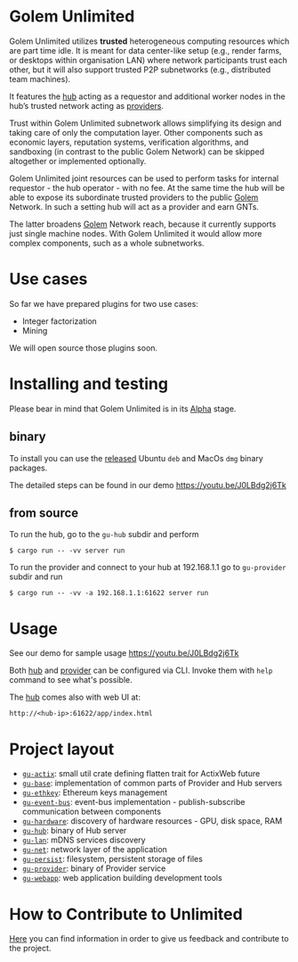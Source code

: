 # Golem Unlimited

Golem Unlimited utilizes **trusted** heterogeneous computing resources which are part time idle. It is meant for data center-like setup (e.g., render farms, or desktops within organisation LAN) where network participants trust each other, but it will also support trusted P2P subnetworks (e.g., distributed team machines).

It features the [hub](gu-hub) acting as a requestor and additional worker nodes in the hub’s trusted network acting as [providers](gu-provider).

Trust within Golem Unlimited subnetwork allows simplifying its design and taking care of only the computation layer. Other components such as economic layers, reputation systems, verification algorithms, and sandboxing (in contrast to the public Golem Network) can be skipped altogether or implemented optionally.

Golem Unlimited joint resources can be used to perform tasks for internal requestor - the hub operator - with no fee. At the same time the hub will be able to expose its subordinate trusted providers to the public [Golem](../../../golem) Network. In such a setting hub will act as a provider and earn GNTs.  

The latter broadens [Golem](../../../golem) Network reach, because it currently supports just single machine nodes. With Golem Unlimited it would allow more complex components, such as a whole subnetworks.

# Use cases
So far we have prepared plugins for two use cases:
* Integer factorization
* Mining 

We will open source those plugins soon.

# Installing and testing

Please bear in mind that Golem Unlimited is in its [Alpha](https://en.wikipedia.org/wiki/Software_release_life_cycle#Alpha) stage.

## binary
To install you can use the [released](../../releases) Ubuntu `deb` and MacOs `dmg` binary packages.

The detailed steps can be found in our demo https://youtu.be/J0LBdg2j6Tk

## from source
To run the hub, go to the `gu-hub` subdir and perform
```
$ cargo run -- -vv server run
```

To run the provider and connect to your hub at 192.168.1.1 go to `gu-provider` subdir and run
```
$ cargo run -- -vv -a 192.168.1.1:61622 server run
```

# Usage
See our demo for sample usage
https://youtu.be/J0LBdg2j6Tk

Both [hub](gu-hub) and [provider](gu-provider) can be configured via CLI. Invoke them with `help` command to see what's possible.

The [hub](gu-hub) comes also with web UI at:
```
http://<hub-ip>:61622/app/index.html
```




# Project layout

*  [`gu-actix`]: small util crate defining flatten trait for ActixWeb future
*  [`gu-base`]: implementation of common parts of Provider and Hub servers
*  [`gu-ethkey`]: Ethereum keys management
*  [`gu-event-bus`]: event-bus implementation - publish-subscribe communication between components
*  [`gu-hardware`]: discovery of hardware resources - GPU, disk space, RAM
*  [`gu-hub`]: binary of Hub server
*  [`gu-lan`]: mDNS services discovery
*  [`gu-net`]: network layer of the application
*  [`gu-persist`]: filesystem, persistent storage of files
*  [`gu-provider`]: binary of Provider service
*  [`gu-webapp`]: web application building development tools

[`gu-actix`]: gu-actix
[`gu-base`]: gu-base
[`gu-ethkey`]: gu-ethkey
[`gu-event-bus`]: gu-event-bus
[`gu-hardware`]: gu-hardware
[`gu-hub`]: gu-hub
[`gu-lan`]: gu-lan
[`gu-net`]: gu-net
[`gu-persist`]: gu-persist
[`gu-provider`]: gu-provider
[`gu-webapp`]: gu-webapp


# How to Contribute to Unlimited
[Here](../../wiki/Contributing) you can find information in order to give us feedback  and contribute to the project.
